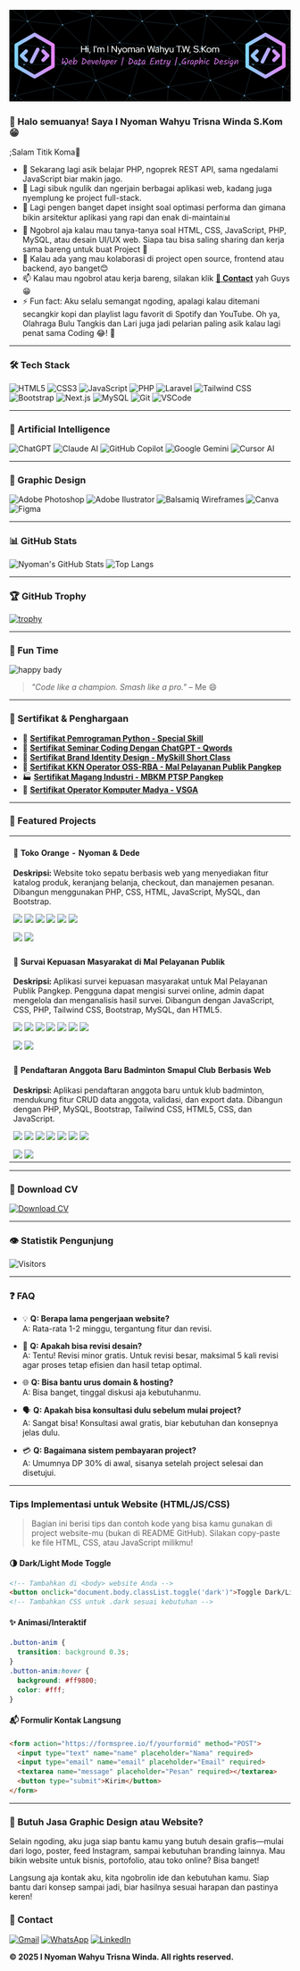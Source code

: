 <!-- Background Benner -->

![InyomanWahyu](img/github-Benner.png)

### 👋 Halo semuanya! Saya I Nyoman Wahyu Trisna Winda S.Kom 😁

;Salam Titik Koma🙌

- 🌱 Sekarang lagi asik belajar PHP, ngoprek REST API, sama ngedalami JavaScript biar makin jago.
- 🔭 Lagi sibuk ngulik dan ngerjain berbagai aplikasi web, kadang juga nyemplung ke project full-stack.
- 🤔 Lagi pengen banget dapet insight soal optimasi performa dan gimana bikin arsitektur aplikasi yang rapi dan enak di-maintain📊
- 💬 Ngobrol aja kalau mau tanya-tanya soal HTML, CSS, JavaScript, PHP, MySQL, atau desain UI/UX web. Siapa tau bisa saling sharing dan kerja sama bareng untuk buat Project 🙏
- 👯 Kalau ada yang mau kolaborasi di project open source, frontend atau backend, ayo banget😊
- 📫 Kalau mau ngobrol atau kerja bareng, silakan klik **[📱 Contact](#contact)** yah Guys 😁
- ⚡ Fun fact: Aku selalu semangat ngoding, apalagi kalau ditemani secangkir kopi dan playlist lagu favorit di Spotify dan YouTube. Oh ya, Olahraga Bulu Tangkis dan Lari juga jadi pelarian paling asik kalau lagi penat sama Coding 😂! 🏸

---

### 🛠️ Tech Stack

<!-- [![My Skills](https://skillicons.dev/icons?i=html,css,js,php,laravel,mysql,nodejs,nextjs,tailwind,react,vscode,openai&perline=6)](https://skillicons.dev) -->

![HTML5](https://img.shields.io/badge/HTML5-e34c26?style=for-the-badge&logo=html5&logoColor=white)
![CSS3](https://img.shields.io/badge/CSS3-1572B6?style=for-the-badge&logo=css3&logoColor=white)
![JavaScript](https://img.shields.io/badge/JavaScript-F7DF1E?style=for-the-badge&logo=javascript&logoColor=black)
![PHP](https://img.shields.io/badge/PHP-777BB4?style=for-the-badge&logo=php&logoColor=white)
![Laravel](https://img.shields.io/badge/Laravel-FF2D20?style=for-the-badge&logo=laravel&logoColor=white)
![Tailwind CSS](https://img.shields.io/badge/Tailwind_CSS-38B2AC?style=for-the-badge&logo=tailwind-css&logoColor=white)
![Bootstrap](https://img.shields.io/badge/Bootstrap-563D7C?style=for-the-badge&logo=bootstrap&logoColor=white)
![Next.js](https://img.shields.io/badge/next%20js-000000?style=for-the-badge&logo=nextdotjs&logoColor=white)
![MySQL](https://img.shields.io/badge/MySQL-00758F?style=for-the-badge&logo=mysql&logoColor=white)
![Git](https://img.shields.io/badge/Git-F05032?style=for-the-badge&logo=git&logoColor=white)
![VSCode](https://img.shields.io/badge/VS_Code-007ACC?style=for-the-badge&logo=visual-studio-code&logoColor=white)


---

### 🤖 Artificial Intelligence

![ChatGPT](https://img.shields.io/badge/ChatGPT-74aa9c?style=for-the-badge&logo=openai&logoColor=white)
![Claude AI](https://img.shields.io/badge/Claude_AI-000000?style=for-the-badge&logo=anthropic&logoColor=white)
![GitHub Copilot](https://img.shields.io/badge/GitHub_Copilot-000000?style=for-the-badge&logo=githubcopilot&logoColor=white)
![Google Gemini](https://img.shields.io/badge/Google_Gemini-8E75B2?style=for-the-badge&logo=googlegemini&logoColor=white)
![Cursor AI](https://img.shields.io/badge/Cursor_AI-343541?style=for-the-badge&logo=vscodium&logoColor=white)


---

### 🌠 Graphic Design

![Adobe Photoshop](https://img.shields.io/badge/Adobe%20Photoshop-31A8FF?style=for-the-badge&logo=Adobe%20Photoshop&logoColor=black)
![Adobe Ilustrator](https://img.shields.io/badge/Adobe%20Illustrator-FF9A00?style=for-the-badge&logo=adobe%20illustrator&logoColor=white)
![Balsamiq Wireframes](https://img.shields.io/badge/Balsamiq%20Wireframes-FF4C2B?style=for-the-badge&logo=balsamiq&logoColor=white)
![Canva](https://img.shields.io/badge/Canva-%2300C4CC.svg?&style=for-the-badge&logo=Canva&logoColor=white)
![Figma](https://img.shields.io/badge/Figma-F24E1E?style=for-the-badge&logo=figma&logoColor=white)



---

### 📊 GitHub Stats

![Nyoman's GitHub Stats](https://github-readme-stats.vercel.app/api?username=NyomanWahyu01&show_icons=true&theme=radical)
![Top Langs](https://github-readme-stats.vercel.app/api/top-langs/?username=NyomanWahyu01&layout=compact&theme=radical)

---

### 🏆 GitHub Trophy

[![trophy](https://github-profile-trophy.vercel.app/?username=NyomanWahyu01&theme=radical&margin-w=10&margin-h=15)](https://github.com/ryo-ma/github-profile-trophy)

---

### 🎉 Fun Time

![happy bady](https://media1.giphy.com/media/v1.Y2lkPTc5MGI3NjExZWU0aXh6NXMxOHlybmF5YnZ4dG41aDY3ZjBpazhqazB1OWR5aDYwMyZlcD12MV9pbnRlcm5hbF9naWZfYnlfaWQmY3Q9Zw/TJssvTF16urPfizSVy/giphy.gif)

> _"Code like a champion. Smash like a pro."_ – Me 😄

---

### 🏅 Sertifikat & Penghargaan

- 🐍 [**Sertifikat Pemrograman Python - Special Skill**](https://drive.google.com/file/d/15JUzAltgReKbkBj3z64BIffQWWOxgdyz/view?usp=sharing)
- 🤖 [**Sertifikat Seminar Coding Dengan ChatGPT - Qwords**](https://drive.google.com/file/d/1iovaa-oRwMReVXAa_B-32kH7VQMmZcSi/view?usp=sharing)
- 🚀 [**Sertifikat Brand Identity Design - MySkill Short Class**](https://drive.google.com/file/d/18akCujATqU-LsqgWph5kZi3KwvgC7lrG/view?usp=sharing)
- 🏢 [**Sertifikat KKN Operator OSS-RBA - Mal Pelayanan Publik Pangkep**](https://drive.google.com/file/d/1owl-cxYGbX6rcWhHfJCmIJFJaxWiz0Ra/view?usp=sharing)
- 🏭 [**Sertifikat Magang Industri - MBKM PTSP Pangkep**](https://drive.google.com/file/d/1restqDeQb5V4mZS-Svc-xxSSUAqajZGb/view?usp=sharing)
- 🏅 [**Sertifikat Operator Komputer Madya - VSGA**](https://drive.google.com/file/d/1jbZSGg4zBg2iKOthR71rGHJ06m0vUIzI/view?usp=sharing)


---

### 🚀 Featured Projects

<table>
  <tr>
    <td>
      <h4>🛒 Toko Orange - Nyoman & Dede</h4>
      <p><strong>Deskripsi:</strong> Website toko sepatu berbasis web yang menyediakan fitur katalog produk, keranjang belanja, checkout, dan manajemen pesanan. Dibangun menggunakan PHP, CSS, HTML, JavaScript, MySQL, dan Bootstrap.</p>
      <p>
        <img src="https://img.shields.io/badge/PHP-777BB4?style=flat&logo=php&logoColor=white" />
        <img src="https://img.shields.io/badge/CSS-1572B6?style=flat&logo=css3&logoColor=white" />
        <img src="https://img.shields.io/badge/HTML5-E34F26?style=flat&logo=html5&logoColor=white" />
        <img src="https://img.shields.io/badge/JavaScript-F7DF1E?style=flat&logo=javascript&logoColor=black" />
        <img src="https://img.shields.io/badge/MySQL-00758F?style=flat&logo=mysql&logoColor=white" />
        <img src="https://img.shields.io/badge/Bootstrap-563D7C?style=flat&logo=bootstrap&logoColor=white" />
      </p>
      <a href="https://namadomain.com/tokoorange-demo" target="_blank"><img src="https://img.shields.io/badge/Lihat%20Demo-FF9800?style=for-the-badge&logo=googlechrome&logoColor=white"/></a>
      <a href="https://github.com/NyomanWahyu01/Online-Shop" target="_blank"><img src="https://img.shields.io/badge/Repository-181717?style=for-the-badge&logo=github&logoColor=white"/></a>
    </td>
  </tr>
  <tr>
    <td>
      <h4>📝 Survai Kepuasan Masyarakat di Mal Pelayanan Publik</h4>
      <p><strong>Deskripsi:</strong> Aplikasi survei kepuasan masyarakat untuk Mal Pelayanan Publik Pangkep. Pengguna dapat mengisi survei online, admin dapat mengelola dan menganalisis hasil survei. Dibangun dengan JavaScript, CSS, PHP, Tailwind CSS, Bootstrap, MySQL, dan HTML5.</p>
      <p>
        <img src="https://img.shields.io/badge/JavaScript-F7DF1E?style=flat&logo=javascript&logoColor=black" />
        <img src="https://img.shields.io/badge/CSS-1572B6?style=flat&logo=css3&logoColor=white" />
        <img src="https://img.shields.io/badge/PHP-777BB4?style=flat&logo=php&logoColor=white" />
        <img src="https://img.shields.io/badge/Tailwind_CSS-38B2AC?style=flat&logo=tailwind-css&logoColor=white" />
        <img src="https://img.shields.io/badge/Bootstrap-563D7C?style=flat&logo=bootstrap&logoColor=white" />
        <img src="https://img.shields.io/badge/MySQL-00758F?style=flat&logo=mysql&logoColor=white" />
        <img src="https://img.shields.io/badge/HTML5-E34F26?style=flat&logo=html5&logoColor=white" />
      </p>
      <a href="https://namadomain.com/survai-mpp-demo" target="_blank"><img src="https://img.shields.io/badge/Lihat%20Demo-FF9800?style=for-the-badge&logo=googlechrome&logoColor=white"/></a>
      <a href="https://github.com/NyomanWahyu01/Survai-MPP" target="_blank"><img src="https://img.shields.io/badge/Repository-181717?style=for-the-badge&logo=github&logoColor=white"/></a>
    </td>
  </tr>
  <tr>
    <td>
      <h4>🏸 Pendaftaran Anggota Baru Badminton Smapul Club Berbasis Web</h4>
      <p><strong>Deskripsi:</strong> Aplikasi pendaftaran anggota baru untuk klub badminton, mendukung fitur CRUD data anggota, validasi, dan export data. Dibangun dengan PHP, MySQL, Bootstrap, Tailwind CSS, HTML5, CSS, dan JavaScript.</p>
      <p>
        <img src="https://img.shields.io/badge/PHP-777BB4?style=flat&logo=php&logoColor=white" />
        <img src="https://img.shields.io/badge/MySQL-00758F?style=flat&logo=mysql&logoColor=white" />
        <img src="https://img.shields.io/badge/Bootstrap-563D7C?style=flat&logo=bootstrap&logoColor=white" />
        <img src="https://img.shields.io/badge/Tailwind_CSS-38B2AC?style=flat&logo=tailwind-css&logoColor=white" />
        <img src="https://img.shields.io/badge/HTML5-E34F26?style=flat&logo=html5&logoColor=white" />
        <img src="https://img.shields.io/badge/CSS-1572B6?style=flat&logo=css3&logoColor=white" />
        <img src="https://img.shields.io/badge/JavaScript-F7DF1E?style=flat&logo=javascript&logoColor=black" />
      </p>
      <a href="https://namadomain.com/project-bsc-demo" target="_blank"><img src="https://img.shields.io/badge/Lihat%20Demo-FF9800?style=for-the-badge&logo=googlechrome&logoColor=white"/></a>
      <a href="https://github.com/NyomanWahyu01/Project-Bsc" target="_blank"><img src="https://img.shields.io/badge/Repository-181717?style=for-the-badge&logo=github&logoColor=white"/></a>
    </td>
  </tr>
</table>

---

### 📄 Download CV

[![Download CV](https://img.shields.io/badge/Download%20CV-PDF-red?style=for-the-badge&logo=adobeacrobatreader)](https://drive.google.com/file/d/1dtsnEkmGVh8uDE_XmcCOMxtkBqEiT_t4/view?usp=sharing)

---

### 👁️ Statistik Pengunjung

![Visitors](https://komarev.com/ghpvc/?username=NyomanWahyu01&style=for-the-badge)

---

### ❓ FAQ

- 💡 **Q: Berapa lama pengerjaan website?**  
  A: Rata-rata 1-2 minggu, tergantung fitur dan revisi.

- 🔄 **Q: Apakah bisa revisi desain?**  
  A: Tentu! Revisi minor gratis. Untuk revisi besar, maksimal 5 kali revisi agar proses tetap efisien dan hasil tetap optimal.

- 🌐 **Q: Bisa bantu urus domain & hosting?**  
  A: Bisa banget, tinggal diskusi aja kebutuhanmu.

- 🗣️ **Q: Apakah bisa konsultasi dulu sebelum mulai project?**  
  A: Sangat bisa! Konsultasi awal gratis, biar kebutuhan dan konsepnya jelas dulu.

- 💳 **Q: Bagaimana sistem pembayaran project?**  
  A: Umumnya DP 30% di awal, sisanya setelah project selesai dan disetujui.

---

### Tips Implementasi untuk Website (HTML/JS/CSS)

> Bagian ini berisi tips dan contoh kode yang bisa kamu gunakan di project website-mu (bukan di README GitHub). Silakan copy-paste ke file HTML, CSS, atau JavaScript milikmu!

#### 🌗 Dark/Light Mode Toggle

```html
<!-- Tambahkan di <body> website Anda -->
<button onclick="document.body.classList.toggle('dark')">Toggle Dark/Light</button>
<!-- Tambahkan CSS untuk .dark sesuai kebutuhan -->
```

#### ✨ Animasi/Interaktif

```css
.button-anim {
  transition: background 0.3s;
}
.button-anim:hover {
  background: #ff9800;
  color: #fff;
}
```

#### 📬 Formulir Kontak Langsung

```html
<form action="https://formspree.io/f/yourformid" method="POST">
  <input type="text" name="name" placeholder="Nama" required>
  <input type="email" name="email" placeholder="Email" required>
  <textarea name="message" placeholder="Pesan" required></textarea>
  <button type="submit">Kirim</button>
</form>
```

---

### 🚀 Butuh Jasa Graphic Design atau Website?

Selain ngoding, aku juga siap bantu kamu yang butuh desain grafis—mulai dari logo, poster, feed Instagram, sampai kebutuhan branding lainnya. Mau bikin website untuk bisnis, portofolio, atau toko online? Bisa banget!

Langsung aja kontak aku, kita ngobrolin ide dan kebutuhan kamu. Siap bantu dari konsep sampai jadi, biar hasilnya sesuai harapan dan pastinya keren!

<a id="contact"></a>
### 📱 Contact

[![Gmail](https://img.shields.io/badge/Gmail-D14836?style=for-the-badge&logo=gmail&logoColor=white)](mailto:inyomanwahyu123@gmail.com)
[![WhatsApp](https://img.shields.io/badge/WhatsApp-25D366?style=for-the-badge&logo=whatsapp&logoColor=white)](https://wa.me/6281234567890)
[![LinkedIn](https://img.shields.io/badge/LinkedIn-0A66C2?style=for-the-badge&logo=linkedin&logoColor=white)](https://www.linkedin.com/in/i-nyoman-wahyu)

**© 2025 I Nyoman Wahyu Trisna Winda. All rights reserved.**

